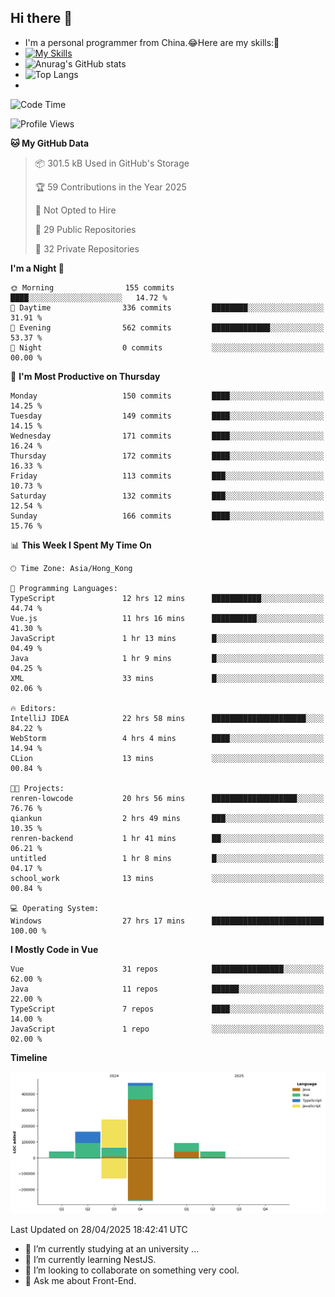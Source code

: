 ## Hi there 👋
- I'm a personal programmer from China.😂Here are my skills:🤔
- [![My Skills](https://skillicons.dev/icons?i=js,html,css,vue,typescript,java,golang)](https://skillicons.dev)
- ![Anurag's GitHub stats](https://github-readme-stats.vercel.app/api?username=FluffyChi-Xing&count_private=true&show_icons=true&theme=radical)
- ![Top Langs](https://github-readme-stats.vercel.app/api/top-langs/?username=FluffyChi-Xing)
- <!--START_SECTION:waka-->
![Code Time](http://img.shields.io/badge/Code%20Time-1%2C375%20hrs%2045%20mins-blue)

![Profile Views](http://img.shields.io/badge/Profile%20Views-0-blue)

**🐱 My GitHub Data** 

> 📦 301.5 kB Used in GitHub's Storage 
 > 
> 🏆 59 Contributions in the Year 2025
 > 
> 🚫 Not Opted to Hire
 > 
> 📜 29 Public Repositories 
 > 
> 🔑 32 Private Repositories 
 > 
**I'm a Night 🦉** 

```text
🌞 Morning                155 commits         ████░░░░░░░░░░░░░░░░░░░░░   14.72 % 
🌆 Daytime                336 commits         ████████░░░░░░░░░░░░░░░░░   31.91 % 
🌃 Evening                562 commits         █████████████░░░░░░░░░░░░   53.37 % 
🌙 Night                  0 commits           ░░░░░░░░░░░░░░░░░░░░░░░░░   00.00 % 
```
📅 **I'm Most Productive on Thursday** 

```text
Monday                   150 commits         ████░░░░░░░░░░░░░░░░░░░░░   14.25 % 
Tuesday                  149 commits         ████░░░░░░░░░░░░░░░░░░░░░   14.15 % 
Wednesday                171 commits         ████░░░░░░░░░░░░░░░░░░░░░   16.24 % 
Thursday                 172 commits         ████░░░░░░░░░░░░░░░░░░░░░   16.33 % 
Friday                   113 commits         ███░░░░░░░░░░░░░░░░░░░░░░   10.73 % 
Saturday                 132 commits         ███░░░░░░░░░░░░░░░░░░░░░░   12.54 % 
Sunday                   166 commits         ████░░░░░░░░░░░░░░░░░░░░░   15.76 % 
```


📊 **This Week I Spent My Time On** 

```text
🕑︎ Time Zone: Asia/Hong_Kong

💬 Programming Languages: 
TypeScript               12 hrs 12 mins      ███████████░░░░░░░░░░░░░░   44.74 % 
Vue.js                   11 hrs 16 mins      ██████████░░░░░░░░░░░░░░░   41.30 % 
JavaScript               1 hr 13 mins        █░░░░░░░░░░░░░░░░░░░░░░░░   04.49 % 
Java                     1 hr 9 mins         █░░░░░░░░░░░░░░░░░░░░░░░░   04.25 % 
XML                      33 mins             █░░░░░░░░░░░░░░░░░░░░░░░░   02.06 % 

🔥 Editors: 
IntelliJ IDEA            22 hrs 58 mins      █████████████████████░░░░   84.22 % 
WebStorm                 4 hrs 4 mins        ████░░░░░░░░░░░░░░░░░░░░░   14.94 % 
CLion                    13 mins             ░░░░░░░░░░░░░░░░░░░░░░░░░   00.84 % 

🐱‍💻 Projects: 
renren-lowcode           20 hrs 56 mins      ███████████████████░░░░░░   76.76 % 
qiankun                  2 hrs 49 mins       ███░░░░░░░░░░░░░░░░░░░░░░   10.35 % 
renren-backend           1 hr 41 mins        ██░░░░░░░░░░░░░░░░░░░░░░░   06.21 % 
untitled                 1 hr 8 mins         █░░░░░░░░░░░░░░░░░░░░░░░░   04.17 % 
school_work              13 mins             ░░░░░░░░░░░░░░░░░░░░░░░░░   00.84 % 

💻 Operating System: 
Windows                  27 hrs 17 mins      █████████████████████████   100.00 % 
```

**I Mostly Code in Vue** 

```text
Vue                      31 repos            ████████████████░░░░░░░░░   62.00 % 
Java                     11 repos            ██████░░░░░░░░░░░░░░░░░░░   22.00 % 
TypeScript               7 repos             ████░░░░░░░░░░░░░░░░░░░░░   14.00 % 
JavaScript               1 repo              ░░░░░░░░░░░░░░░░░░░░░░░░░   02.00 % 
```



**Timeline**

![Lines of Code chart](https://raw.githubusercontent.com/FluffyChi-Xing/FluffyChi-Xing/main/assets/bar_graph.png)


 Last Updated on 28/04/2025 18:42:41 UTC
<!--END_SECTION:waka-->
- 🔭 I’m currently studying at an university ...
- 🌱 I’m currently learning NestJS.
- 👯 I’m looking to collaborate on something very cool.
- 💬 Ask me about Front-End.

